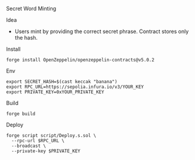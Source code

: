 Secret Word Minting

Idea

- Users mint by providing the correct secret phrase. Contract stores only the hash.

Install

```
forge install OpenZeppelin/openzeppelin-contracts@v5.0.2
```

Env

```
export SECRET_HASH=$(cast keccak "banana")
export RPC_URL=https://sepolia.infura.io/v3/YOUR_KEY
export PRIVATE_KEY=0xYOUR_PRIVATE_KEY
```

Build

```
forge build
```

Deploy

```
forge script script/Deploy.s.sol \
  --rpc-url $RPC_URL \
  --broadcast \
  --private-key $PRIVATE_KEY
```

